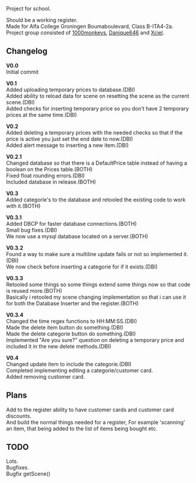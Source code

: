 Project for school.<br />

Should be a working register.<br />
Made for Alfa College Groningen Boumaboulevard, Class B-ITA4-2a.<br />
Project group consisted of [1000monkeys](https://github.com/1000monkeys), [Danique646](https://github.com/Danique646) and [Xciel](https://github.com/Xciel).<br />


## **Changelog**<br />

**V0.0**<br />
Initial commit<br />

**V0.1**<br />
Added uploading temporary prices to database.(DBI)<br />
Added ability to reload data for scene on resetting the scene as the current scene.(DBI)<br />
Added checks for inserting temporary price so you don't have 2 temporary prices at the same time.(DBI)<br />

**V0.2**<br />
Added deleting a temporary prices with the needed checks so that if the price is active you just set the end date to now.(DBI)<br />
Added alert message to inserting a new item.(DBI)<br />

**V0.2.1**<br />
Changed database so that there is a DefaultPrice table instead of having a boolean on the Prices table.(BOTH)<br />
Fixed float rounding errors.(DBI)<br />
Included database in release.(BOTH)<br />


**V0.3**<br />
Added categorie's to the database and retooled the existing code to work with it.(BOTH)<br />

**V0.3.1**<br />
Added DBCP for faster database connections.(BOTH)<br />
Small bug fixes.(DBI)<br />
We now use a mysql database located on a server.(BOTH)<br />

**V0.3.2**<br />
Found a way to make sure a multiline update fails or not so implemented it.(DBI)<br />
We now check before inserting a categorie for if it exists.(DBI)<br />

**V0.3.3**<br />
Retooled some things so some things extend some things now so that code is reused more.(BOTH)<br />
Basically i retooled my scene changing implementation so that i can use it for both the Database Inserter and the register.(BOTH)<br />

**V0.3.4**<br />
Changed the time regex functions to HH:MM:SS.(DBI)<br />
Made the delete item button do something.(DBI)<br />
Made the delete categorie button do something.(DBI)<br />
Implemented "Are you sure?" question on deleting a temporary price and included it in the new delete methods.(DBI)<br />

**V0.4**<br />
Changed update item to include the categorie.(DBI)<br />
Completed implementing editing a categorie/customer card.<br />
Added removing customer card.<br />


## **Plans**<br />
Add to the register ability to have customer cards and customer card discounts.<br />
And build the normal things needed for a register, For example 'scanning' an item, that being added to the list of items being bought etc.<br />


## **TODO**<br />
Lots.<br />
Bugfixes.<br />
Bugfix getScene()<br />

